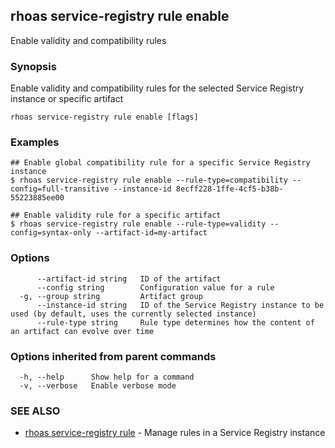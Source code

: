## rhoas service-registry rule enable

Enable validity and compatibility rules

### Synopsis

Enable validity and compatibility rules for the selected Service Registry instance or specific artifact

```
rhoas service-registry rule enable [flags]
```

### Examples

```
## Enable global compatibility rule for a specific Service Registry instance
$ rhoas service-registry rule enable --rule-type=compatibility --config=full-transitive --instance-id 8ecff228-1ffe-4cf5-b38b-55223885ee00

## Enable validity rule for a specific artifact
$ rhoas service-registry rule enable --rule-type=validity --config=syntax-only --artifact-id=my-artifact

```

### Options

```
      --artifact-id string   ID of the artifact
      --config string        Configuration value for a rule
  -g, --group string         Artifact group
      --instance-id string   ID of the Service Registry instance to be used (by default, uses the currently selected instance)
      --rule-type string     Rule type determines how the content of an artifact can evolve over time
```

### Options inherited from parent commands

```
  -h, --help      Show help for a command
  -v, --verbose   Enable verbose mode
```

### SEE ALSO

* [rhoas service-registry rule](rhoas_service-registry_rule.md)	 - Manage rules in a Service Registry instance

